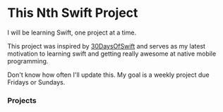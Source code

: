 # This Nth Swift Project

I will be learning Swift, one project at a time.

This project was inspired by [30DaysOfSwift](https://github.com/allenwong/30DaysofSwift) and serves as my latest motivation to learning swift and getting really awesome at native mobile programming.

Don't know how often I'll update this. My goal is a weekly project due Fridays or Sundays.

### Projects

